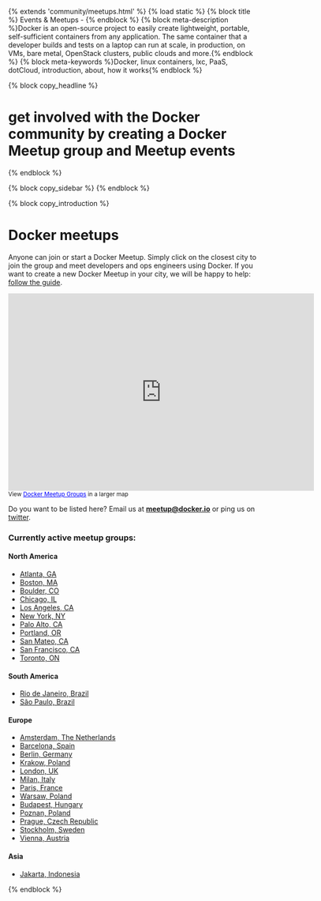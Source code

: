 {% extends 'community/meetups.html' %}
{% load static %}
{% block title %} Events & Meetups - {% endblock %}
{% block meta-description %}Docker is an open-source project to easily create lightweight, portable, self-sufficient containers from any application. The same container that a developer builds and tests on a laptop can run at scale, in production, on VMs, bare metal, OpenStack clusters, public clouds and more.{% endblock %}
{% block meta-keywords %}Docker, linux containers, lxc, PaaS, dotCloud, introduction, about, how it works{% endblock %}

{% block copy_headline %}
# get involved with the Docker community by creating a Docker Meetup group and Meetup events
{% endblock %}



{% block copy_sidebar %}
{% endblock %}


{% block copy_introduction %}

# Docker meetups
Anyone can join or start a Docker Meetup. Simply click on the closest city to join the group and meet developers and
    ops engineers using Docker. If you want to create a new Docker Meetup in your city, we will be happy to help:
    <a href="{% url 'meetups-organize' %}">follow the guide</a>.

<iframe width="620" height="400" frameborder="0" scrolling="no" marginheight="0" marginwidth="0" src="https://maps.google.com/maps/ms?msa=0&amp;msid=202534187356482762121.0004e943a350c59ab3ca5&amp;ie=UTF8&amp;t=m&amp;ll=26.74561,-49.570312&amp;spn=108.630481,217.617188&amp;z=2&amp;output=embed"></iframe><br /><small>View <a href="https://maps.google.com/maps/ms?msa=0&amp;msid=202534187356482762121.0004e943a350c59ab3ca5&amp;ie=UTF8&amp;t=m&amp;ll=26.74561,-49.570312&amp;spn=108.630481,217.617188&amp;z=2&amp;source=embed" style="color:#0000FF;text-align:left">Docker Meetup Groups</a> in a larger map</small>

Do you want to be listed here? Email us at <strong>meetup@docker.io</strong> or ping us on <a href="https://twitter.com/docker/">twitter</a>.

### Currently active meetup groups:

#### North America
* <a href="http://www.meetup.com/Docker-Atlanta/">Atlanta, GA</a>
* <a href="http://www.meetup.com/Docker-Boston/">Boston, MA</a>
* <a href="http://www.meetup.com/Docker-Boulder/">Boulder, CO</a>
* <a href="http://www.meetup.com/Docker-Chicago/">Chicago, IL</a>
* <a href="http://www.meetup.com/Docker-Los-Angeles/">Los Angeles, CA</a>
* <a href="http://www.meetup.com/Docker-NewYorkCity/">New York, NY</a>
* <a href="http://www.meetup.com/Docker-Palo-Alto/">Palo Alto, CA</a>
* <a href="http://www.meetup.com/Docker-Portland-OR/">Portland, OR</a>
* <a href="http://www.meetup.com/Docker-San-Mateo-CA/">San Mateo, CA</a>
* <a href="http://www.meetup.com/Docker-meetups/">San Francisco, CA</a>
* <a href="http://www.meetup.com/Docker-Toronto/">Toronto, ON</a>

#### South America
* <a href="http://www.meetup.com/Docker-Rio-de-Janeiro/">Rio de Janeiro, Brazil</a>
* <a href="http://www.meetup.com/Docker-Sao-Paulo/">S&atilde;o Paulo, Brazil</a>

#### Europe
* <a href="http://www.meetup.com/Docker-Amsterdam">Amsterdam, The Netherlands</a>
* <a href="http://www.meetup.com/Docker-Barcelona/">Barcelona, Spain</a>
* <a href="http://www.meetup.com/Docker-Berlin">Berlin, Germany</a>
* <a href="http://www.meetup.com/Docker-Krakow/">Krakow, Poland</a>
* <a href="http://www.meetup.com/Docker-London/">London, UK</a>
* <a href="http://www.meetup.com/Docker-Milano/">Milan, Italy</a>
* <a href="http://www.meetup.com/Docker-Paris">Paris, France</a>
* <a href="http://www.meetup.com/Docker-Warsaw">Warsaw, Poland</a>
* <a href="http://www.meetup.com/Docker-Budapest">Budapest, Hungary</a>
* <a href="http://www.meetup.com/Docker-Poznan">Poznan, Poland</a>
* <a href="http://www.meetup.com/Docker-Prague">Prague, Czech Republic</a>
* <a href="http://www.meetup.com/Docker-Stockholm">Stockholm, Sweden</a>
* <a href="http://www.meetup.com/Docker-Vienna">Vienna, Austria</a>

#### Asia
* <a href="http://www.meetup.com/Docker-Jakarta">Jakarta, Indonesia</a>


{% endblock %}


